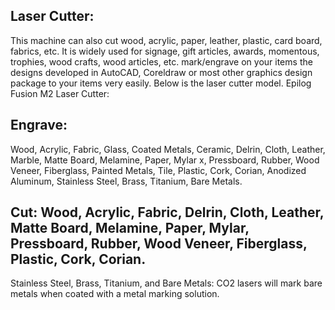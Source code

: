 ## Laser Cutter:
This machine can also cut wood, acrylic, paper, leather, plastic, card board, fabrics, etc. It is widely used for signage, gift articles, awards, momentous, trophies, wood crafts, wood articles, etc. mark/engrave on your items the designs developed in AutoCAD, Coreldraw or most other graphics design package to your items very easily.  Below is the laser cutter model.
Epilog Fusion M2 Laser Cutter:

## Engrave: 
Wood, Acrylic, Fabric, Glass, Coated Metals, Ceramic, Delrin, Cloth, Leather, Marble, Matte Board, Melamine, Paper, Mylar	x, Pressboard, Rubber, Wood Veneer, Fiberglass, Painted Metals, Tile, Plastic, Cork, Corian, Anodized Aluminum, Stainless Steel, Brass, Titanium, Bare Metals.

## Cut: Wood, Acrylic, Fabric, Delrin, Cloth, Leather, Matte Board, Melamine, Paper, Mylar, Pressboard, Rubber, Wood Veneer, Fiberglass, Plastic, Cork, Corian.
Stainless Steel, Brass, Titanium, and Bare Metals: CO2 lasers will mark bare metals when coated with a metal marking solution.
